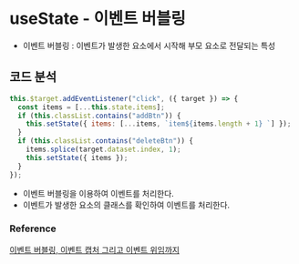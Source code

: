 # useState - 이벤트 버블링

- 이벤트 버블링 : 이벤트가 발생한 요소에서 시작해 부모 요소로 전달되는 특성

## 코드 분석

```js
this.$target.addEventListener("click", ({ target }) => {
  const items = [...this.state.items];
  if (this.classList.contains("addBtn")) {
    this.setState({ items: [...items, `item${items.length + 1} `] });
  }
  if (this.classList.contains("deleteBtn")) {
    items.splice(target.dataset.index, 1);
    this.setState({ items });
  }
});
```

- 이벤트 버블링을 이용하여 이벤트를 처리한다.
- 이벤트가 발생한 요소의 클래스를 확인하여 이벤트를 처리한다.

### Reference

[이벤트 버블링, 이벤트 캡처 그리고 이벤트 위임까지](https://joshua1988.github.io/web-development/javascript/event-propagation-delegation/#%EC%9D%B4%EB%B2%A4%ED%8A%B8-%EB%B2%84%EB%B8%94%EB%A7%81---event-bubbling)
